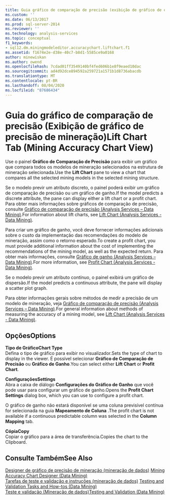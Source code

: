 ```yaml
---
title: Guia gráfico de comparação de precisão (exibição de gráfico de exatidão de mineração) | Microsoft Docs
ms.custom: ''
ms.date: 06/13/2017
ms.prod: sql-server-2014
ms.reviewer: ''
ms.technology: analysis-services
ms.topic: conceptual
f1_keywords:
- sql12.dm.miningmodeleditor.accuracychart.liftchart.f1
ms.assetid: f1674e2e-d38e-40c7-b8d1-5585ce9a0168
author: minewiskan
ms.author: owend
ms.openlocfilehash: 7cdad01ff3549140bf4fed606b1e8f9eaed10dac
ms.sourcegitcommit: ad4d92dce894592a259721a1571b1d8736abacdb
ms.translationtype: MT
ms.contentlocale: pt-BR
ms.lasthandoff: 08/04/2020
ms.locfileid: "87686434"
---
```

# <a name="lift-chart-tab-mining-accuracy-chart-view"></a><span data-ttu-id="b16bb-102">Guia do gráfico de comparação de precisão (Exibição de gráfico de precisão de mineração)</span><span class="sxs-lookup"><span data-stu-id="b16bb-102">Lift Chart Tab (Mining Accuracy Chart View)</span></span>
  <span data-ttu-id="b16bb-103">Use o painel **Gráfico de Comparação de Precisão** para exibir um gráfico que compara todos os modelos de mineração selecionados na estrutura de mineração selecionada.</span><span class="sxs-lookup"><span data-stu-id="b16bb-103">Use the **Lift Chart** pane to view a chart that compares all the selected mining models in the selected mining structure.</span></span>  
  
 <span data-ttu-id="b16bb-104">Se o modelo previr um atributo discreto, o painel poderá exibir um gráfico de comparação de precisão ou um gráfico de ganho.</span><span class="sxs-lookup"><span data-stu-id="b16bb-104">If the model predicts a discrete attribute, the pane can display either a lift chart or a profit chart.</span></span> <span data-ttu-id="b16bb-105">Para obter mais informações sobre gráficos de comparação de precisão, consulte [Gráfico de comparação de precisão &#40;Analysis Services – Data Mining&#41;](data-mining/lift-chart-analysis-services-data-mining.md).</span><span class="sxs-lookup"><span data-stu-id="b16bb-105">For information about lift charts, see [Lift Chart &#40;Analysis Services - Data Mining&#41;](data-mining/lift-chart-analysis-services-data-mining.md).</span></span>  
  
 <span data-ttu-id="b16bb-106">Para criar um gráfico de ganho, você deve fornecer informações adicionais sobre o custo da implementação das recomendações do modelo de mineração, assim como o retorno esperado.</span><span class="sxs-lookup"><span data-stu-id="b16bb-106">To create a profit chart, you must provide additional information about the cost of implementing the recommendations of the mining model, as well as the expected return.</span></span> <span data-ttu-id="b16bb-107">Para obter mais informações, consulte [Gráfico de ganho &#40;Analysis Services – Data Mining&#41;](data-mining/profit-chart-analysis-services-data-mining.md).</span><span class="sxs-lookup"><span data-stu-id="b16bb-107">For more information, see [Profit Chart &#40;Analysis Services - Data Mining&#41;](data-mining/profit-chart-analysis-services-data-mining.md).</span></span>  
  
 <span data-ttu-id="b16bb-108">Se o modelo previr um atributo contínuo, o painel exibirá um gráfico de dispersão.</span><span class="sxs-lookup"><span data-stu-id="b16bb-108">If the model predicts a continuous attribute, the pane will display a scatter plot graph.</span></span>  
  
 <span data-ttu-id="b16bb-109">Para obter informações gerais sobre métodos de medir a precisão de um modelo de mineração, veja [Gráfico de comparação de precisão &#40;Analysis Services – Data Mining&#41;](data-mining/lift-chart-analysis-services-data-mining.md).</span><span class="sxs-lookup"><span data-stu-id="b16bb-109">For general information about methods of measuring the accuracy of a mining model, see [Lift Chart &#40;Analysis Services - Data Mining&#41;](data-mining/lift-chart-analysis-services-data-mining.md).</span></span>  
  
## <a name="options"></a><span data-ttu-id="b16bb-110">Opções</span><span class="sxs-lookup"><span data-stu-id="b16bb-110">Options</span></span>  
 <span data-ttu-id="b16bb-111">**Tipo de Gráfico**</span><span class="sxs-lookup"><span data-stu-id="b16bb-111">**Chart Type**</span></span>  
 <span data-ttu-id="b16bb-112">Defina o tipo de gráfico para exibir no visualizador.</span><span class="sxs-lookup"><span data-stu-id="b16bb-112">Sets the type of chart to display in the viewer.</span></span> <span data-ttu-id="b16bb-113">É possível selecionar **Gráfico de Comparação de Precisão** ou **Gráfico de Ganho**.</span><span class="sxs-lookup"><span data-stu-id="b16bb-113">You can select either **Lift Chart** or **Profit Chart**.</span></span>  
  
 <span data-ttu-id="b16bb-114">**Configurações**</span><span class="sxs-lookup"><span data-stu-id="b16bb-114">**Settings**</span></span>  
 <span data-ttu-id="b16bb-115">Abra a caixa de diálogo **Configurações do Gráfico de Ganho** que você pode usar para configurar um gráfico de ganho.</span><span class="sxs-lookup"><span data-stu-id="b16bb-115">Opens the **Profit Chart Settings** dialog box, which you can use to configure a profit chart.</span></span>  
  
 <span data-ttu-id="b16bb-116">O gráfico de ganho não estará disponível se uma coluna previsível contínua for selecionada na guia **Mapeamento de Coluna** .</span><span class="sxs-lookup"><span data-stu-id="b16bb-116">The profit chart is not available if a continuous predictable column was selected in the **Column Mapping** tab.</span></span>  
  
 <span data-ttu-id="b16bb-117">**Cópia**</span><span class="sxs-lookup"><span data-stu-id="b16bb-117">**Copy**</span></span>  
 <span data-ttu-id="b16bb-118">Copiar o gráfico para a área de transferência.</span><span class="sxs-lookup"><span data-stu-id="b16bb-118">Copies the chart to the Clipboard.</span></span>  
  
## <a name="see-also"></a><span data-ttu-id="b16bb-119">Consulte Também</span><span class="sxs-lookup"><span data-stu-id="b16bb-119">See Also</span></span>  
 <span data-ttu-id="b16bb-120">[Designer de gráfico de precisão de mineração &#40;mineração de dados&#41;](mining-accuracy-chart-designer-data-mining.md) </span><span class="sxs-lookup"><span data-stu-id="b16bb-120">[Mining Accuracy Chart Designer &#40;Data Mining&#41;](mining-accuracy-chart-designer-data-mining.md) </span></span>  
 <span data-ttu-id="b16bb-121">[Tarefas de teste e validação e instruções &#40;mineração de dados&#41;](data-mining/testing-and-validation-tasks-and-how-tos-data-mining.md) </span><span class="sxs-lookup"><span data-stu-id="b16bb-121">[Testing and Validation Tasks and How-tos &#40;Data Mining&#41;](data-mining/testing-and-validation-tasks-and-how-tos-data-mining.md) </span></span>  
 [<span data-ttu-id="b16bb-122">Teste e validação &#40;Mineração de dados&#41;</span><span class="sxs-lookup"><span data-stu-id="b16bb-122">Testing and Validation &#40;Data Mining&#41;</span></span>](data-mining/testing-and-validation-data-mining.md)  
  
  
